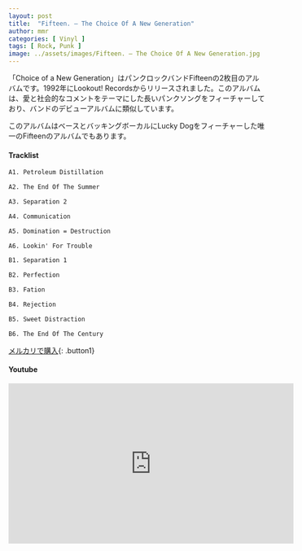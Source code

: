 ```yaml
---
layout: post
title:  "Fifteen. – The Choice Of A New Generation"
author: mmr
categories: [ Vinyl ]
tags: [ Rock, Punk ]
image: ../assets/images/Fifteen. – The Choice Of A New Generation.jpg
---
```


「Choice of a New Generation」はパンクロックバンドFifteenの2枚目のアルバムです。1992年にLookout! Recordsからリリースされました。このアルバムは、愛と社会的なコメントをテーマにした長いパンクソングをフィーチャーしており、バンドのデビューアルバムに類似しています。

このアルバムはベースとバッキングボーカルにLucky Dogをフィーチャーした唯一のFifteenのアルバムでもあります。

#### Tracklist
```md
A1. Petroleum Distillation

A2. The End Of The Summer

A3. Separation 2

A4. Communication

A5. Domination = Destruction

A6. Lookin' For Trouble

B1. Separation 1

B2. Perfection

B3. Fation

B4. Rejection

B5. Sweet Distraction

B6. The End Of The Century
```

[メルカリで購入](https://jp.mercari.com/item/m87644745363?afid=6142608987){: .button1}

#### Youtube
<iframe width="560" height="315" src="https://www.youtube.com/embed/D1khBcSJQNc?si=0wPEqLdFiZI1HBkW" title="YouTube video player" frameborder="0" allow="accelerometer; autoplay; clipboard-write; encrypted-media; gyroscope; picture-in-picture; web-share" referrerpolicy="strict-origin-when-cross-origin" allowfullscreen></iframe>